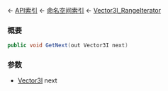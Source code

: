 ← [API索引](Api-Index) ← [命名空间索引](Namespace-Index) ← [Vector3I_RangeIterator](VRageMath.Vector3I_RangeIterator)

### 概要

```csharp
public void GetNext(out Vector3I next)
```

### 参数

* [Vector3I](VRageMath.Vector3I) next
